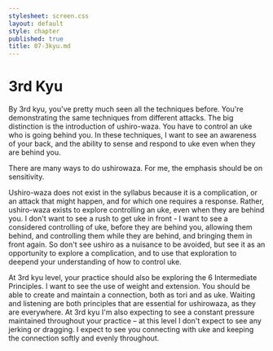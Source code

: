 ```yaml
---
stylesheet: screen.css
layout: default
style: chapter
published: true
title: 07-3kyu.md
---
```



# 3rd Kyu

By 3rd kyu, you've pretty much seen all the techniques before. You're demonstrating the same techniques from different attacks. The big distinction is the introduction of ushiro-waza. You have to control an uke who is going behind you. In these techniques, I want to see an awareness of your back, and the ability to sense and respond to uke even when they are behind you.

There are many ways to do ushirowaza. For me, the emphasis should be on sensitivity.

Ushiro-waza does not exist in the syllabus because it is a complication, or an attack that might happen, and for which one requires a response. Rather, ushiro-waza exists to explore controlling an uke, even when they are behind you. I don't want to see a rush to get uke in front - I want to see a considered controlling of uke, before they are behind you, allowing them behind, and controlling them while they are behind, and bringing them in front again. So don't see ushiro as a nuisance to be avoided, but see it as an opportunity to explore a complication, and to use that exploration to deepend your understanding of how to control uke.

At 3rd kyu level, your practice should also be exploring the 6 Intermediate Principles. I want to see the use of weight and extension. You should be able to create and maintain a connection, both as tori and as uke. Waiting and listening are both principles that are essential for ushirowaza, as they are everywhere. At 3rd kyu I'm also expecting to see a constant pressure maintained throughout your practice – at this level I don't expect to see any jerking or dragging. I expect to see you connecting with uke and keeping the connection softly and evenly throughout.
